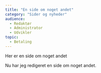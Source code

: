 ```yaml
---
title: "En side om noget andet"
category: "Sider og nyheder"
audience:
  - Redaktør
  - Administrator
  - Udvikler
topic:
  - Betaling
---
```

Her er en side om noget andet

Nu har jeg redigeret en side om noget andet.
